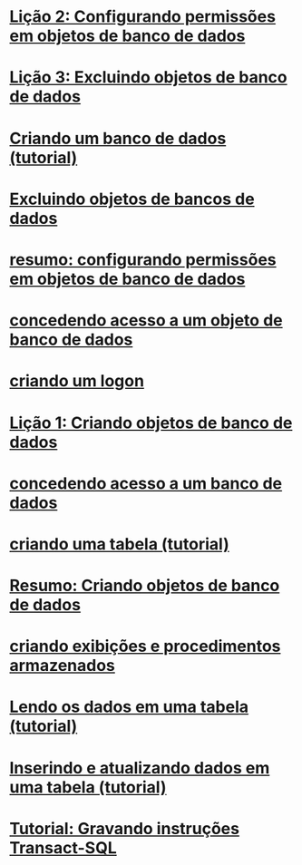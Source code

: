 # [Lição 2: Configurando permissões em objetos de banco de dados](lesson-2-configuring-permissions-on-database-objects.md)
# [Lição 3: Excluindo objetos de banco de dados](lesson-3-deleting-database-objects.md)
# [Criando um banco de dados (tutorial)](creating-a-database-tutorial.md)
# [Excluindo objetos de bancos de dados](deleting-database-objects.md)
# [resumo: configurando permissões em objetos de banco de dados](summary-configuring-permissions-on-database-objects.md)
# [concedendo acesso a um objeto de banco de dados](granting-access-to-a-database-object.md)
# [criando um logon](creating-a-login.md)
# [Lição 1: Criando objetos de banco de dados](lesson-1-creating-database-objects.md)
# [concedendo acesso a um banco de dados](granting-access-to-a-database.md)
# [criando uma tabela (tutorial)](creating-a-table-tutorial.md)
# [Resumo: Criando objetos de banco de dados](summary-creating-database-objects.md)
# [criando exibições e procedimentos armazenados](creating-views-and-stored-procedures.md)
# [Lendo os dados em uma tabela (tutorial)](reading-the-data-in-a-table-tutorial.md)
# [Inserindo e atualizando dados em uma tabela (tutorial)](inserting-and-updating-data-in-a-table-tutorial.md)
# [Tutorial: Gravando instruções Transact-SQL](tutorial-writing-transact-sql-statements.md)
